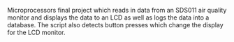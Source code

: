 Microprocessors final project which reads in data from an SDS011 air quality monitor and displays the data to an LCD as well as logs the data into a database.
The script also detects button presses which change the display for the LCD monitor. 
